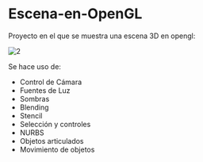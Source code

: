 # Escena-en-OpenGL
Proyecto en el que se muestra una escena 3D en opengl:

![2](https://user-images.githubusercontent.com/87211165/170189655-9ae2fee5-3d62-4008-8121-dab8a1f506e5.png)


Se hace uso de:

- Control de Cámara
- Fuentes de Luz
- Sombras
- Blending
- Stencil
- Selección y controles
- NURBS
- Objetos articulados
- Movimiento de objetos

